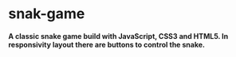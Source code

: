 # snak-game

#### A classic snake game build with JavaScript, CSS3 and HTML5. In responsivity layout there are buttons to control the snake.
 
